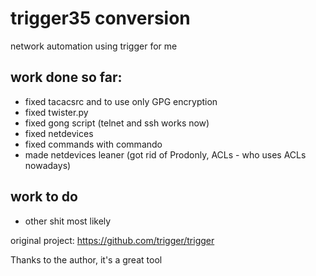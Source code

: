 # trigger35 conversion
network automation using trigger for me

## work done so far:
 - fixed tacacsrc and to use only GPG encryption
 - fixed twister.py
 - fixed gong script (telnet and ssh works now)
 - fixed netdevices
 - fixed commands with commando
 - made netdevices leaner (got rid of Prodonly, ACLs - who uses ACLs nowadays)

## work to do
 - other shit most likely

original project:
https://github.com/trigger/trigger

Thanks to the author, it's a great tool